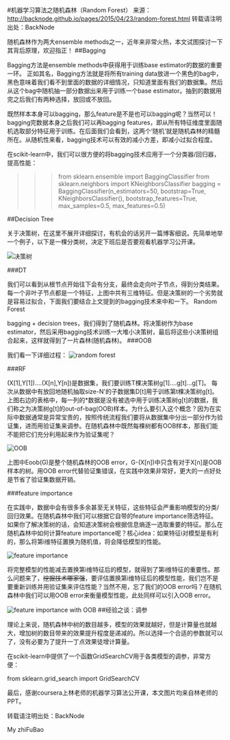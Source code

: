 
#机器学习算法之随机森林（Random Forest）
来源：http://backnode.github.io/pages/2015/04/23/random-forest.html
转载请注明出处：BackNode

随机森林作为两大ensemble methods之一，近年来非常火热，本文试图探讨一下其背后原理，欢迎指正！
##Bagging

Bagging方法是ensemble methods中获得用于训练base estimator的数据的重要一环。 正如其名，Bagging方法就是将所有training data放进一个黑色的bag中，黑色意味着我们看不到里面的数据的详细情况，只知道里面有我们的数据集。然后从这个bag中随机抽一部分数据出来用于训练一个base estimator。抽到的数据用完之后我们有两种选择，放回或不放回。

既然样本本身可以bagging，那么feature是不是也可以bagging呢？当然可以！bagging完数据本身之后我们可以再bagging features，即从所有特征维度里面随机选取部分特征用于训练。在后面我们会看到，这两个‘随机’就是随机森林的精髓所在。从随机性来看，bagging技术可以有效的减小方差，即减小过拟合程度。

在scikit-learn中，我们可以很方便的将bagging技术应用于一个分类器/回归器，提高性能：

>>> from sklearn.ensemble import BaggingClassifier
>>> from sklearn.neighbors import KNeighborsClassifier
>>> bagging = BaggingClassifier(n_estimators=50, bootstrap=True,
                                KNeighborsClassifier(), bootstrap_features=True,
                                max_samples=0.5, max_features=0.5)

##Decision Tree

关于决策树，在这里不展开详细探讨，有机会的话另开一篇博客细说。先简单地举一个例子，以下是一棵分类树，决定下班后是否要观看机器学习公开课。

![决策树](http://keepcodingblog.qiniudn.com/DT-1.jpg)

###DT

我们可以看到从根节点开始往下会有分支，最终会走向叶子节点，得到分类结果。每一个非叶子节点都是一个特征，上图中共有三维特征。但是决策树的一个劣势就是容易过拟合，下面我们要结合上文提到的bagging技术来中和一下。
Random Forest

bagging + decision trees，我们得到了随机森林。将决策树作为base estimator，然后采用bagging技术训练一大堆小决策树，最后将这些小决策树组合起来，这样就得到了一片森林(随机森林)。
###OOB

我们看一下详细过程：
![random forest](http://keepcodingblog.qiniudn.com/randomForest-t1.jpg)

###RF

(X[1],Y[1])....(X[n],Y[n])是数据集，我们要训练T棵决策树g[1]....g[t]...g[T]。 每次从数据中有放回地随机抽取size-N'的子数据集D[t]用于训练第t棵决策树g[t]。上图右边的表格中，每一列的*数据是没有被选中用于训练决策树g[t]的数据，我们称之为决策树g[t]的out-of-bag(OOB)样本。为什么要引入这个概念？因为在实际中数据通常是异常宝贵的，按照传统流程我们要将从数据集中分出一部分作为验证集，进而用验证集来调参。在随机森林中既然每棵树都有OOB样本，那我们能不能把它们充分利用起来作为验证集呢？

![OOB](http://keepcodingblog.qiniudn.com/OOB.jpg)

上图中Eoob(G)是整个随机森林的OOB error，G-(X[n])中只含有对于X[n]是OOB样本的树。用OOB error代替验证集错误，在实践中效果非常好，更大的一点好处是节省了验证集数据开销。

###feature importance

在实践中，数据中会有很多多余甚至无关特征，这些特征会严重影响模型的分类/回归效果。在随机森林中我们可以根据它自带的feature importance筛选特征。 如果你了解决策树的话，会知道决策树会根据信息熵逐一选取重要的特征。那么在随机森林中如何计算feature importance呢？核心idea：如果特征i对模型是有利的，那么将第i维特征置换为随机值，将会降低模型的性能。

![feature importance](http://keepcodingblog.qiniudn.com/feature-importance.jpg)

将完整模型的性能减去置换第i维特征后的模型，就得到了第i维特征的重要性。那么问题来了，~~挖掘技术哪家强~~，要评估置换第i维特征后的模型性能，我们岂不是要重新训练并用验证集来评估性能？当然不用，忘了我们的OOB error吗？在随机森林中我们可以用OOB error来衡量模型性能，此处同样可以引入OOB error。

![feature importance with OOB](http://keepcodingblog.qiniudn.com/feature-importance-2.jpg)
##经验之谈：调参

理论上来说，随机森林中树的数目越多，模型的效果就越好，但是计算量也就越大，增加树的数目带来的效果提升程度是递减的。所以选择一个合适的参数就可以了，没有必要为了提升一丁点效果徒增计算量。

在scikit-learn中提供了一个函数GridSearchCV用于各类模型的调参，非常方便：

from sklearn.grid_search import GridSearchCV

最后，感谢coursera上林老师的机器学习算法公开课，本文图片均来自林老师的PPT。

转载请注明出处：BackNode

My zhiFuBao
